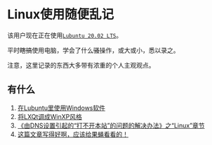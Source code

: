 # Linux使用随便乱记

该用户现在正在使用[`Lubuntu 20.02 LTS`](https://lubuntu,me)。

平时~~瞎搞~~使用电脑，学会了什么~~骚~~操作，或大或小，悉以录之。

注意，这里记录的东西大多带有浓重的个人主观观点。

## 有什么

1. [在Lubuntu里使用Windows软件](wine)
2. [将LXQt调成WinXP风格](luna)
3. [《由DNS设置引起的“打不开本站”的问题的解决办法》之“Linux”章节](../help/DNS)
4. [这篇文章写得好啊，应该给果蝇看看的！](https://wiki.ubuntu.org.cn/Linux%E4%B8%8D%E6%98%AFWindows/zh)
